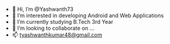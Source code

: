 - 👋 Hi, I’m @Yashwanth73
- 👀 I’m interested in developing Android and Web Applications
- 🌱 I’m currently studying B.Tech 3rd Year
- 💞️ I’m looking to collaborate on ...
- 📫 tyashwanthkumar48@gmail.com

<!---
Yashwanth73/Yashwanth73 is a ✨ special ✨ repository because its `README.md` (this file) appears on your GitHub profile.
You can click the Preview link to take a look at your changes.
--->
